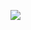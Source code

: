 <a href="https://git.io/typing-svg"><img src=(https://raw.githubusercontent.com/OMEGA6404/OMEGA6404/test/Test) /></a>
